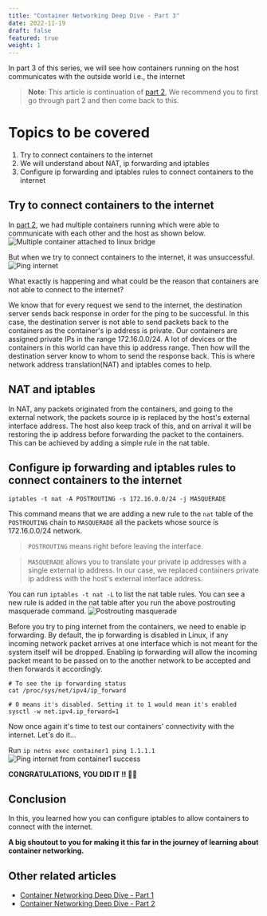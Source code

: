 ```yaml
---
title: "Container Networking Deep Dive - Part 3"
date: 2022-11-19
draft: false
featured: true
weight: 1
---
```


In part 3 of this series, we will see how containers running on the host communicates with the outside world i.e., the internet

> **Note**: This article is continuation of [part 2](/blog/container-networking-deep-dive-p2/), We recommend you to first go through
part 2 and then come back to this.

# Topics to be covered
1. Try to connect containers to the internet
2. We will understand about NAT, ip forwarding and iptables
3. Configure ip forwarding and iptables rules to connect containers to the internet

## Try to connect containers to the internet

In [part 2](/blog/container-networking-deep-dive-p2/), we had multiple containers running which were able to communicate with
each other and the host as shown below.
![Multiple container attached to linux bridge](/images/blog/container-networking-deep-dive-p2/containers-attached-to-bridge.png)

But when we try to connect containers to the internet, it was unsuccessful.
![Ping internet](/images/blog/container-networking-deep-dive-p2/ping-internet.png)

What exactly is happening and what could be the reason that containers are not able to connect to the internet?

We know that for every request we send to the internet, the destination server sends back response in order for the
ping to be successful. In this case, the destination server is not able to send packets back to the containers as the
container's ip address is private. Our containers are assigned private IPs in the range 172.16.0.0/24. A lot of devices or 
the containers in this world can have this ip address range. Then how will the destination server know to whom to send
the response back. This is where network address translation(NAT) and iptables comes to help.

## NAT and iptables

In NAT, any packets originated from the containers, and going to the external network, the packets source ip is replaced by 
the host's external interface address. The host also keep track of this, and on arrival it will be restoring the ip address
before forwarding the packet to the containers. This can be achieved by adding a simple rule in the nat table.

## Configure ip forwarding and iptables rules to connect containers to the internet

```shell
iptables -t nat -A POSTROUTING -s 172.16.0.0/24 -j MASQUERADE
```
This command means that we are adding a new rule to the `nat` table of the `POSTROUTING` chain to `MASQUERADE` all the
packets whose source is 172.16.0.0/24 network.

> `POSTROUTING` means right before leaving the interface.  

> `MASQUERADE` allows you to translate your private ip addresses with a single external ip address. In our case, we
> replaced containers private ip address with the host's external interface address.

You can run `iptables -t nat -L` to list the nat table rules. You can see a new rule is added in the nat table 
after you run the above postrouting masquerade command.
![Postrouting masquerade](/images/blog/container-networking-deep-dive-p3/masquerde-command-terminal.png)

Before you try to ping internet from the containers, we need to enable ip forwarding. By default, the ip forwarding is
disabled in Linux, if any incoming network packet arrives at one interface which is not meant for the system itself will be
dropped. Enabling ip forwarding will allow the incoming packet meant to be passed on to the another network to be accepted and
then forwards it accordingly.

```shell
# To see the ip forwarding status
cat /proc/sys/net/ipv4/ip_forward

# 0 means it's disabled. Setting it to 1 would mean it's enabled
sysctl -w net.ipv4.ip_forward=1
```

Now once again it's time to test our containers' connectivity with the internet. Let's do it...

Run `ip netns exec container1 ping 1.1.1.1`
![Ping internet from container1 success](/images/blog/container-networking-deep-dive-p3/ping-internet-success.png)

**CONGRATULATIONS, YOU DID IT !! 🥳🎉**

## Conclusion

In this, you learned how you can configure iptables to allow containers to connect with the internet.

**A big shoutout to you for making it this far in the journey of learning about container networking.**

## Other related articles
- [Container Networking Deep Dive - Part 1](/blog/container-networking-deep-dive-p1/)
- [Container Networking Deep Dive - Part 2](/blog/container-networking-deep-dive-p2/)